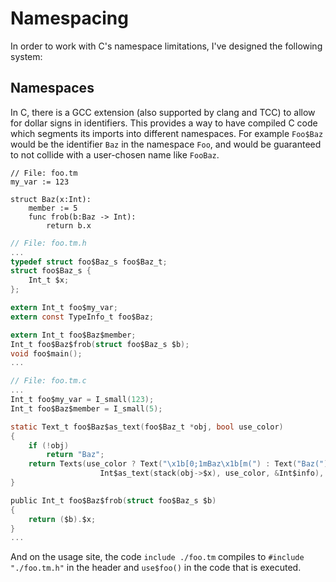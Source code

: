 # Namespacing

In order to work with C's namespace limitations, I've designed the following
system:

## Namespaces

In C, there is a GCC extension (also supported by clang and TCC) to allow for
dollar signs in identifiers. This provides a way to have compiled C code which
segments its imports into different namespaces. For example `Foo$Baz` would be
the identifier `Baz` in the namespace `Foo`, and would be guaranteed to not
collide with a user-chosen name like `FooBaz`.

```tomo
// File: foo.tm
my_var := 123

struct Baz(x:Int):
    member := 5
    func frob(b:Baz -> Int):
        return b.x
```

```C
// File: foo.tm.h
...
typedef struct foo$Baz_s foo$Baz_t;
struct foo$Baz_s {
    Int_t $x;
};

extern Int_t foo$my_var;
extern const TypeInfo_t foo$Baz;

extern Int_t foo$Baz$member;
Int_t foo$Baz$frob(struct foo$Baz_s $b);
void foo$main();
...
```

```C
// File: foo.tm.c
...
Int_t foo$my_var = I_small(123);
Int_t foo$Baz$member = I_small(5);

static Text_t foo$Baz$as_text(foo$Baz_t *obj, bool use_color)
{
    if (!obj)
        return "Baz";
    return Texts(use_color ? Text("\x1b[0;1mBaz\x1b[m(") : Text("Baz("),
                    Int$as_text(stack(obj->$x), use_color, &Int$info), Text(")"));
}

public Int_t foo$Baz$frob(struct foo$Baz_s $b)
{
    return ($b).$x;
}
...
```

And on the usage site, the code `include ./foo.tm` compiles to `#include
"./foo.tm.h"` in the header and `use$foo()` in the code that is executed.


